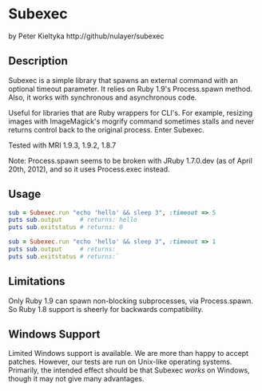 # Subexec
by Peter Kieltyka
http://github/nulayer/subexec

## Description

Subexec is a simple library that spawns an external command with
an optional timeout parameter. It relies on Ruby 1.9's Process.spawn
method. Also, it works with synchronous and asynchronous code.

Useful for libraries that are Ruby wrappers for CLI's. For example,
resizing images with ImageMagick's mogrify command sometimes stalls
and never returns control back to the original process. Enter Subexec.

Tested with MRI 1.9.3, 1.9.2, 1.8.7

Note: Process.spawn seems to be broken with JRuby 1.7.0.dev (as of
April 20th, 2012), and so it uses Process.exec instead.

## Usage

```ruby
sub = Subexec.run "echo 'hello' && sleep 3", :timeout => 5
puts sub.output     # returns: hello
puts sub.exitstatus # returns: 0

sub = Subexec.run "echo 'hello' && sleep 3", :timeout => 1
puts sub.output     # returns: 
puts sub.exitstatus # returns:`
```

## Limitations

Only Ruby 1.9 can spawn non-blocking subprocesses, via Process.spawn.
So Ruby 1.8 support is sheerly for backwards compatibility. 

## Windows Support

Limited Windows support is available. We are more than happy to accept patches.
However, our tests are run on Unix-like operating systems. Primarily, the intended
effect should be that Subexec *works* on Windows, though it may not give
many advantages.
